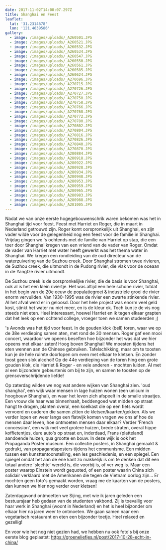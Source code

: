 ```yaml
---
date: 2017-11-02T14:00:07.297Z
title: Shanghai en Feest
leaflet:
  lat: '31.2314678'
  lon: '121.4639586'
gallery:
  - image: /images/uploads/_A260501.JPG
  - image: /images/uploads/_A260521.JPG
  - image: /images/uploads/_A260532.JPG
  - image: /images/uploads/_A260534.JPG
  - image: /images/uploads/_A260547.JPG
  - image: /images/uploads/_A260550.JPG
  - image: /images/uploads/_A260561.JPG
  - image: /images/uploads/_A260585.JPG
  - image: /images/uploads/_A260624.JPG
  - image: /images/uploads/_A270696.JPG
  - image: /images/uploads/_A270715.JPG
  - image: /images/uploads/_A270726.JPG
  - image: /images/uploads/_A270727.JPG
  - image: /images/uploads/_A270750.JPG
  - image: /images/uploads/_A270758.JPG
  - image: /images/uploads/_A270766.JPG
  - image: /images/uploads/_A270768.JPG
  - image: /images/uploads/_A270772.JPG
  - image: /images/uploads/_A270780.JPG
  - image: /images/uploads/_A270802.JPG
  - image: /images/uploads/_A270804.JPG
  - image: /images/uploads/_A270816.JPG
  - image: /images/uploads/_A270826.JPG
  - image: /images/uploads/_A270840.JPG
  - image: /images/uploads/_A270870.JPG
  - image: /images/uploads/_A280884.JPG
  - image: /images/uploads/_A280918.JPG
  - image: /images/uploads/_A280922.JPG
  - image: /images/uploads/_A280928.JPG
  - image: /images/uploads/_A280934.JPG
  - image: /images/uploads/_A280948.JPG
  - image: /images/uploads/_A280953.JPG
  - image: /images/uploads/_A280959.JPG
  - image: /images/uploads/_A280965.JPG
  - image: /images/uploads/_A280983.JPG
  - image: /images/uploads/_A280988.JPG
  - image: /images/uploads/_A281005.JPG
---
```

Nadat we van onze eerste hogegebouwenschrik waren bekomen was het in Shanghai tijd voor feest. Feest met Harriet en Roger, die in maart in Nederland getrouwd zijn. Roger komt oorspronkelijk uit Shanghai, en zijn vader wilde voor de gelegenheid nog een feest voor de familie in Shanghai. Vrijdag gingen we 's ochtends met de familie van Harriet op stap, die een toer door Shanghai kregen van een vriend van de vader van Roger. Omdat de vader van Harriet met water heeft gewerkt was het thema water in Shanghai. We kregen een rondleiding van de oud directeur van de waterzuivering van de Suzhou creek. Door Shanghai stromen twee rivieren, de Suzhou creek, die uitmondt in de Pudong rivier, die vlak voor de oceaan in de Yangtze rivier uitmondt.

De Suzhou creek is de oorspronkelijke rivier, die de basis is voor Shanghai, ook al is het een klein riviertje. Het was altijd een hele schone rivier, totdat in het begin van de 20e eeuw de populatiegroei & industriele groei de rivier enorm vervuilden. Van 1930-1995 was de rivier een zwarte stinkende rivier. Al het afval werd er in geloosd. Door het hele project was enorm veel geld kost, stinkt het water nu niet meer, en is de kleur ok. Toch kun je de vis nog steeds niet eten. Heel interessant, hoewel Harriet en ik tegen elkaar grapten dat het leek op een ochtend college, vroeger toen we samen studeerden ;)

's Avonds was het tijd voor feest. In de gouden klok (bell) toren, waar we op de 38e verdieping samen aten, met rond de 30 mensen. Roger gaf een mooi concert, waardoor we opeens beseften hoe bijzonder het was dat we hier opeens met elkaar zaten! Hoog boven Shanghai! We moesten tijdens het eten wennen aan de Chinese gebruiken. Tafelschikking, maar om te toosten kun je de hele ruimte doorlopen om even met elkaar te kletsen. En zonder toost geen slok alcohol! Op de 44e verdieping van de toren hing een grote gouden klok, die Harriet & Roger - en vele anderen - mochten luiden. Al met al een bijzondere gebeurtenis om bij te zijn, en samen te toosten op de grensoverschrijdende liefde!

Op zaterdag wilden we nog wat andere wijken van Shanghai zien. 'oud shanghai', een wijk waar mensen in lage huizen wonen (een unicum in hoogbouw Shanghai), en waar het leven zich afspeelt in de smalle straatjes. Een vrouw die haar was binnenhaalt, beddengoed wat midden op straat hangt te drogen, planten overal, een koelkast die op een fiets wordt vervoerd en ouderen die samen zitten de kletsen/kaarten/gokken. Als we verder lopen en weer langs een flatwijk komen vragen we ons af hoe de mensen daar leven, hoe ontmoeten mensen daar elkaar? Verder 'French concession', een wijk met veel grotere huizen, brede straten, overal hippe koffietentjes, dure auto's op straat en, inderdaad, Frans (platteland) aandoende huizen, qua grootte en bouw. In deze wijk is ook het Propaganda Poster museum. Een collectie posters, in Shanghai gemaakt & gedrukt, van propagandaposters tijdens het communisme. Een midden tussen een kunsttentoonstelling, een les geschiedenis, en een spiegel. Een spiegel omdat het aan de ene kant zo makkelijk is om te denken dat dit een totaal andere 'slechte' wereld is, die voorbij is, of ver weg is. Maar een poster waarop Einstein wordt gequoted, of een poster waarin China zich solidair verklaard met de Amerikanen die tegen de Vietnam oorlog zijn... Er mochten geen foto's gemaakt worden, vraag me de kaarten van de posters, dan kunnen we hier nog verder over kletsen!

Zaterdagavond ontmoetten we Sijing, met wie ik jaren geleden een bestuursjaar heb gedaan van de studenten vakbond. Zij is toevallig voor haar werk in Shanghai (woont in Nederland) en het is heel bijzonder om elkaar hier na jaren weer te ontmoeten. We gaan samen naar een vegetarisch restaurant en eten een bijzonder toetje. Heel relaxed en gezellig!

En voor wie het nog niet gezien had, we hebben nu ook foto's bij onze eerste blog geplaatst: https://groeneliefjes.nl/post/2017-10-28-echt-in-china/
